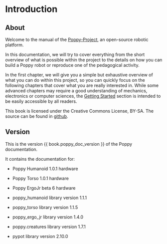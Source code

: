 # Introduction

## About

Welcome to the manual of the [Poppy-Project](https://www.poppy-project.org/), an open-source robotic platform.

In this documentation, we will try to cover everything from the short overview of what is possible within the project to the details on how you can build a Poppy robot or reproduce one of the pedagogical activity.

In the first chapter, we will give you a simple but exhaustive overview of what you can do within this project, so you can quickly focus on the following chapters that cover what you are really interested in. While some advanced chapters may require a good understanding of mechanics, electronics or computer sciences, the [Getting Started](getting-started/README.md) section is intended to be easily accessible by all readers.

This book is licensed under the Creative Commons License, BY-SA. The source can be found in [github](https://github.com/poppy-project/poppy-docs).

## Version

This is the version {{ book.poppy_doc_version }} of the Poppy documentation.

It contains the documentation for:

-   Poppy Humanoid 1.0.1 hardware
-   Poppy Torso 1.0.1 hardware
-   Poppy ErgoJr beta 6 hardware

-   poppy_humanoid library version 1.1.1
-   poppy_torso library version 1.1.5
-   poppy_ergo_jr library version 1.4.0
-   poppy.creatures library version 1.7.1
-   pypot library version 2.10.0
